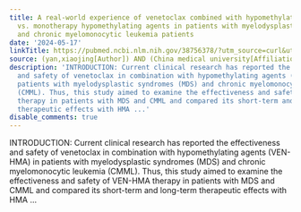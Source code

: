 ```yaml
---
title: A real-world experience of venetoclax combined with hypomethylating agents
  vs. monotherapy hypomethylating agents in patients with myelodysplastic syndromes
  and chronic myelomonocytic leukemia patients
date: '2024-05-17'
linkTitle: https://pubmed.ncbi.nlm.nih.gov/38756378/?utm_source=curl&utm_medium=rss&utm_campaign=pubmed-2&utm_content=1T5FW5K6kI7Ui-YFfm6b8NuT1rAqMfZcYcvuOELhU7ZdLYMMmI&fc=20220727230845&ff=20240517180438&v=2.18.0.post9+e462414
source: (yan,xiaojing[Author]) AND (China medical university[Affiliation])
description: 'INTRODUCTION: Current clinical research has reported the effectiveness
  and safety of venetoclax in combination with hypomethylating agents (VEN-HMA) in
  patients with myelodysplastic syndromes (MDS) and chronic myelomonocytic leukemia
  (CMML). Thus, this study aimed to examine the effectiveness and safety of VEN-HMA
  therapy in patients with MDS and CMML and compared its short-term and long-term
  therapeutic effects with HMA ...'
disable_comments: true
---
```

INTRODUCTION: Current clinical research has reported the effectiveness and safety of venetoclax in combination with hypomethylating agents (VEN-HMA) in patients with myelodysplastic syndromes (MDS) and chronic myelomonocytic leukemia (CMML). Thus, this study aimed to examine the effectiveness and safety of VEN-HMA therapy in patients with MDS and CMML and compared its short-term and long-term therapeutic effects with HMA ...